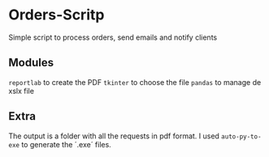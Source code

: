 # Orders-Scritp
Simple script to process orders, send emails and notify clients

## Modules

`reportlab` to create the PDF
`tkinter` to choose the file
`pandas` to manage de xslx file

## Extra

The output is a folder with all the requests in pdf format.
I used `auto-py-to-exe` to generate the ´.exe´ files.
